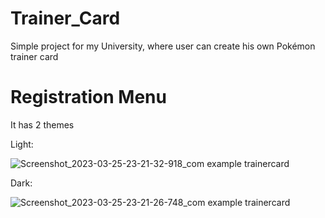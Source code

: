 # Trainer_Card
Simple project for my University, where user can create his own Pokémon trainer card

# Registration Menu
It has 2 themes

Light:

![Screenshot_2023-03-25-23-21-32-918_com example trainercard](https://user-images.githubusercontent.com/91478447/227743839-8fc7f70d-d49d-48fa-a507-eea6e726d09b.jpg)

Dark:

![Screenshot_2023-03-25-23-21-26-748_com example trainercard](https://user-images.githubusercontent.com/91478447/227743847-f8f638e8-6cbf-4fa0-9426-53827b76d085.jpg)
